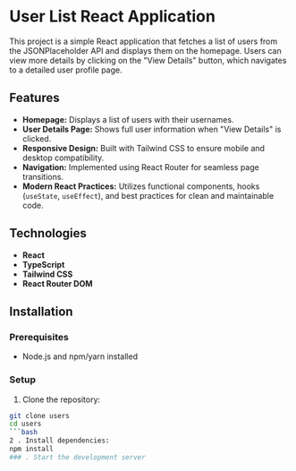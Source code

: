 # User List React Application
This project is a simple React application that fetches a list of users from the JSONPlaceholder
API and displays them on the homepage. Users can view more details by clicking on the "View
Details" button, which navigates to a detailed user profile page.
## Features
- **Homepage:** Displays a list of users with their usernames.
- **User Details Page:** Shows full user information when "View Details" is clicked.
- **Responsive Design:** Built with Tailwind CSS to ensure mobile and desktop compatibility.
- **Navigation:** Implemented using React Router for seamless page transitions.
- **Modern React Practices:** Utilizes functional components, hooks (`useState`, `useEffect`),
and best practices for clean and maintainable code.
## Technologies
- **React**
- **TypeScript**
- **Tailwind CSS**
- **React Router DOM**
## Installation
### Prerequisites
- Node.js and npm/yarn installed
### Setup
1. Clone the repository:
```bash
git clone users
cd users
```bash
2 . Install dependencies:
npm install
### . Start the development server